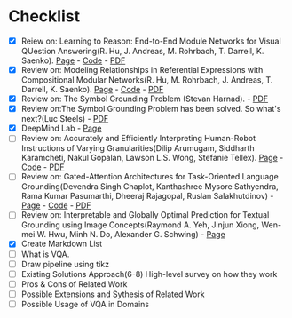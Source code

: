 # Checklist

- [x] Reiew on: Learning to Reason: End-to-End Module Networks for Visual QUestion Answering(R. Hu, J. Andreas, M. Rohrbach, T. Darrell, K. Saenko). [Page](http://ronghanghu.com/n2nmn/) - [Code](https://github.com/ronghanghu/n2nmn) - [PDF](https://arxiv.org/pdf/1704.05526.pdf)
- [x] Review on: Modeling Relationships in Referential Expressions with Compositional Modular Networks(R. Hu, M. Rohrbach, J. Andreas, T. Darrell, K. Saenko). [Page](http://ronghanghu.com/cmn/) - [Code](https://github.com/ronghanghu/cmn) - [PDF](https://arxiv.org/pdf/1611.09978.pdf)
- [x] Review on: The Symbol Grounding Problem (Stevan Harnad). - [PDF](http://users.ecs.soton.ac.uk/harnad/Papers/Harnad/harnad90.sgproblem.html)
- [x] Review on:The Symbol Grounding Problem has been solved. So what's next?(Luc Steels) - [PDF](http://homepage.univie.ac.at/nicole.rossmanith/concepts/papers/steels2008symbol.pdf)
- [x] DeepMind Lab - [Page](https://deepmind.com/blog/open-sourcing-deepmind-lab/)
- [ ] Review on: Accurately and Efficiently Interpreting Human-Robot Instructions of Varying Granularities(Dilip Arumugam, Siddharth Karamcheti, Nakul Gopalan, Lawson L.S. Wong, Stefanie Tellex). [Page](https://arxiv.org/abs/1704.06616) - [Code](https://github.com/h2r/GLAMDP) - [PDF](https://arxiv.org/pdf/1704.06616.pdf)
- [ ] Review on: Gated-Attention Architectures for Task-Oriented Language Grounding(Devendra Singh Chaplot, Kanthashree Mysore Sathyendra, Rama Kumar Pasumarthi, Dheeraj Rajagopal, Ruslan Salakhutdinov) - [Page](https://sites.google.com/view/gated-attention/home) - [Code](https://github.com/devendrachaplot/DeepRL-Grounding) - [PDF](https://arxiv.org/pdf/1706.07230.pdf)
- [ ] Review on: Interpretable and Globally Optimal Prediction for Textual Grounding using Image Concepts(Raymond A. Yeh, Jinjun Xiong, Wen-mei W. Hwu, Minh N. Do, Alexander G. Schwing) - [Page](http://www.isle.illinois.edu/~yeh17/projects/interpretable_globally/index.html) 
- [x] Create Markdown List
- [ ] What is VQA.
- [ ] Draw pipeline using tikz 
- [ ] Existing Solutions Approach(6-8) High-level survey on how they work
- [ ] Pros & Cons of Related Work
- [ ] Possible Extensions and Sythesis of Related Work
- [ ] Possible Usage of VQA in Domains
